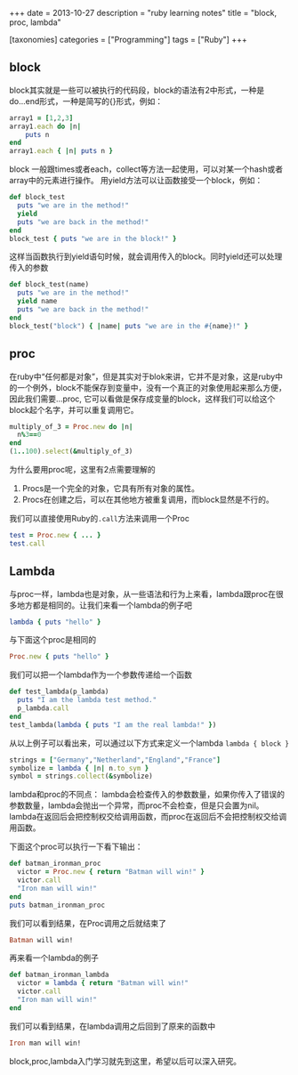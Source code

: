 +++
date = 2013-10-27
description = "ruby learning notes"
title = "block, proc, lambda"

[taxonomies]
categories = ["Programming"]
tags = ["Ruby"]
+++

## block  
block其实就是一些可以被执行的代码段，block的语法有2中形式，一种是do...end形式，一种是简写的{}形式，例如：

```ruby
array1 = [1,2,3]
array1.each do |n|
    puts n
end
array1.each { |n| puts n }
```

block 一般跟times或者each，collect等方法一起使用，可以对某一个hash或者array中的元素进行操作。
用yield方法可以让函数接受一个block，例如：

```ruby
def block_test
  puts "we are in the method!"
  yield
  puts "we are back in the method!"
end
block_test { puts "we are in the block!" }
```

这样当函数执行到yield语句时候，就会调用传入的block。同时yield还可以处理传入的参数

```ruby
def block_test(name)
  puts "we are in the method!"
  yield name
  puts "we are back in the method!"
end
block_test("block") { |name| puts "we are in the #{name}!" }
```

## proc
在ruby中“任何都是对象”，但是其实对于blok来讲，它并不是对象，这是ruby中的一个例外，block不能保存到变量中，没有一个真正的对象使用起来那么方便，因此我们需要...proc, 它可以看做是保存成变量的block，这样我们可以给这个block起个名字，并可以重复调用它。

```ruby
multiply_of_3 = Proc.new do |n|
  n%3==0
end
(1..100).select(&multiply_of_3)
```

为什么要用proc呢，这里有2点需要理解的 
1. Procs是一个完全的对象，它具有所有对象的属性。
2. Procs在创建之后，可以在其他地方被重复调用，而block显然是不行的。 

我们可以直接使用Ruby的<code>.call</code>方法来调用一个Proc
```ruby
test = Proc.new { ... }
test.call
```

## Lambda
与proc一样，lambda也是对象，从一些语法和行为上来看，lambda跟proc在很多地方都是相同的。让我们来看一个lambda的例子吧

```ruby
lambda { puts "hello" }
```

与下面这个proc是相同的
```ruby
Proc.new { puts "hello" }
```

我们可以把一个lambda作为一个参数传递给一个函数

```ruby
def test_lambda(p_lambda)
  puts "I am the lambda test method."
  p_lambda.call
end
test_lambda(lambda { puts "I am the real lambda!" })
```

从以上例子可以看出来，可以通过以下方式来定义一个lambda
`lambda { block }`

```ruby
strings = ["Germany","Netherland","England","France"]
symbolize = lambda { |n| n.to_sym }
symbol = strings.collect(&symbolize)
```

lambda和proc的不同点：
lambda会检查传入的参数数量，如果你传入了错误的参数数量，lambda会抛出一个异常，而proc不会检查，但是只会置为nil。 
lambda在返回后会把控制权交给调用函数，而proc在返回后不会把控制权交给调用函数。 

下面这个proc可以执行一下看下输出：
```ruby
def batman_ironman_proc
  victor = Proc.new { return "Batman will win!" }
  victor.call
  "Iron man will win!"
end
puts batman_ironman_proc
```

我们可以看到结果，在Proc调用之后就结束了
```ruby
Batman will win!
``` 

再来看一个lambda的例子  

```ruby
def batman_ironman_lambda
  victor = lambda { return "Batman will win!"
  victor.call
  "Iron man will win!"
end
```

我们可以看到结果，在lambda调用之后回到了原来的函数中
```ruby
Iron man will win!
``` 

block,proc,lambda入门学习就先到这里，希望以后可以深入研究。
